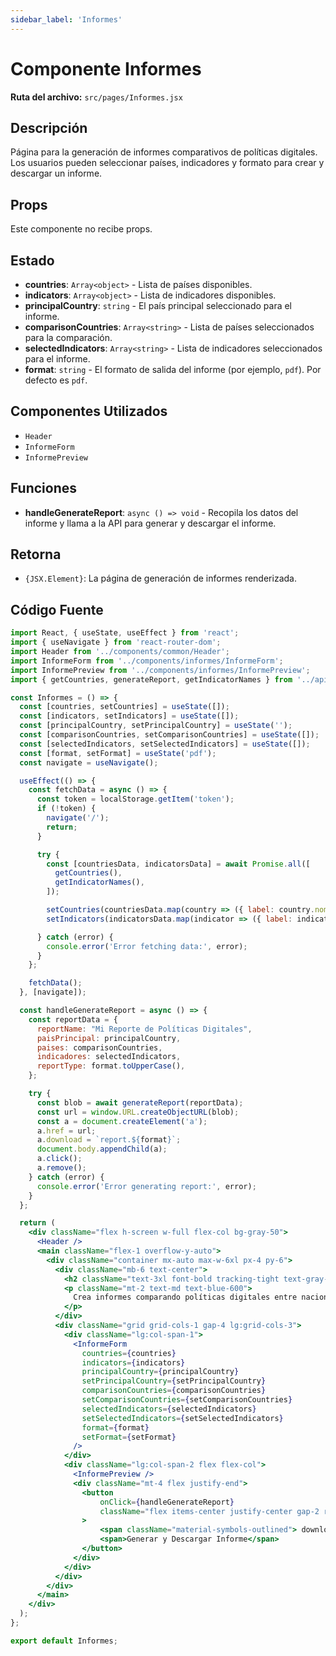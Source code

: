 ```yaml
---
sidebar_label: 'Informes'
---
```


# Componente Informes

**Ruta del archivo:** `src/pages/Informes.jsx`

## Descripción

Página para la generación de informes comparativos de políticas digitales. Los usuarios pueden seleccionar países, indicadores y formato para crear y descargar un informe.

## Props

Este componente no recibe props.

## Estado

- **countries**: `Array<object>` - Lista de países disponibles.
- **indicators**: `Array<object>` - Lista de indicadores disponibles.
- **principalCountry**: `string` - El país principal seleccionado para el informe.
- **comparisonCountries**: `Array<string>` - Lista de países seleccionados para la comparación.
- **selectedIndicators**: `Array<string>` - Lista de indicadores seleccionados para el informe.
- **format**: `string` - El formato de salida del informe (por ejemplo, `pdf`). Por defecto es `pdf`.

## Componentes Utilizados

- `Header`
- `InformeForm`
- `InformePreview`

## Funciones

- **handleGenerateReport**: `async () => void` - Recopila los datos del informe y llama a la API para generar y descargar el informe.

## Retorna

- `{JSX.Element}`: La página de generación de informes renderizada.

## Código Fuente

```jsx
import React, { useState, useEffect } from 'react';
import { useNavigate } from 'react-router-dom';
import Header from '../components/common/Header';
import InformeForm from '../components/informes/InformeForm';
import InformePreview from '../components/informes/InformePreview';
import { getCountries, generateReport, getIndicatorNames } from '../api/data.js';

const Informes = () => {
  const [countries, setCountries] = useState([]);
  const [indicators, setIndicators] = useState([]);
  const [principalCountry, setPrincipalCountry] = useState('');
  const [comparisonCountries, setComparisonCountries] = useState([]);
  const [selectedIndicators, setSelectedIndicators] = useState([]);
  const [format, setFormat] = useState('pdf');
  const navigate = useNavigate();

  useEffect(() => {
    const fetchData = async () => {
      const token = localStorage.getItem('token');
      if (!token) {
        navigate('/');
        return;
      }

      try {
        const [countriesData, indicatorsData] = await Promise.all([
          getCountries(),
          getIndicatorNames(),
        ]);

        setCountries(countriesData.map(country => ({ label: country.nombre_pais, value: country.nombre_pais })));
        setIndicators(indicatorsData.map(indicator => ({ label: indicator, value: indicator })));

      } catch (error) {
        console.error('Error fetching data:', error);
      }
    };

    fetchData();
  }, [navigate]);

  const handleGenerateReport = async () => {
    const reportData = {
      reportName: "Mi Reporte de Políticas Digitales",
      paisPrincipal: principalCountry,
      paises: comparisonCountries,
      indicadores: selectedIndicators,
      reportType: format.toUpperCase(),
    };

    try {
      const blob = await generateReport(reportData);
      const url = window.URL.createObjectURL(blob);
      const a = document.createElement('a');
      a.href = url;
      a.download = `report.${format}`;
      document.body.appendChild(a);
      a.click();
      a.remove();
    } catch (error) {
      console.error('Error generating report:', error);
    }
  };

  return (
    <div className="flex h-screen w-full flex-col bg-gray-50">
      <Header />
      <main className="flex-1 overflow-y-auto">
        <div className="container mx-auto max-w-6xl px-4 py-6">
          <div className="mb-6 text-center">
            <h2 className="text-3xl font-bold tracking-tight text-gray-900">Generador de Informes</h2>
            <p className="mt-2 text-md text-blue-600">
              Crea informes comparando políticas digitales entre naciones.
            </p>
          </div>
          <div className="grid grid-cols-1 gap-4 lg:grid-cols-3">
            <div className="lg:col-span-1">
              <InformeForm 
                countries={countries} 
                indicators={indicators}
                principalCountry={principalCountry}
                setPrincipalCountry={setPrincipalCountry}
                comparisonCountries={comparisonCountries}
                setComparisonCountries={setComparisonCountries}
                selectedIndicators={selectedIndicators}
                setSelectedIndicators={setSelectedIndicators}
                format={format}
                setFormat={setFormat}
              />
            </div>
            <div className="lg:col-span-2 flex flex-col">
              <InformePreview />
              <div className="mt-4 flex justify-end">
                <button 
                    onClick={handleGenerateReport}
                    className="flex items-center justify-center gap-2 rounded-md bg-blue-600 px-6 py-3 text-base font-bold text-white shadow-sm hover:bg-opacity-90 focus:outline-none focus:ring-2 focus:ring-blue-600 focus:ring-offset-2"
                >
                    <span className="material-symbols-outlined"> download </span>
                    <span>Generar y Descargar Informe</span>
                </button>
              </div>
            </div>
          </div>
        </div>
      </main>
    </div>
  );
};

export default Informes;
```


